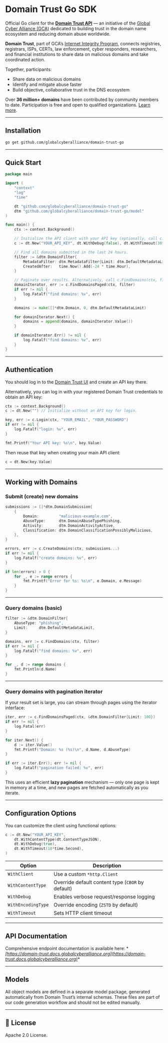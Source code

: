 # Domain Trust Go SDK

Official Go client for the **[Domain Trust API](https://domain-trust.globalcyberalliance.org)** — an initiative of
the [Global Cyber Alliance (GCA)](https://globalcyberalliance.org) dedicated to building trust in the domain name
ecosystem and reducing domain abuse worldwide.

**Domain Trust**, part of GCA’s
[Internet Integrity Program](https://globalcyberalliance.org/our-work/promoting-internet-integrity/), connects
registries, registrars, ISPs, CERTs, law enforcement, cyber responders, researchers, and financial institutions to share
data on malicious domains and take coordinated action.

Together, participants:

* Share data on malicious domains
* Identify and mitigate abuse faster
* Build objective, collaborative trust in the DNS ecosystem

Over **36 million+ domains** have been contributed by community members to date. Participation is free and open to
qualified organizations. [Learn more](https://globalcyberalliance.org/domain-trust).

---

## Installation

```bash
go get github.com/globalcyberalliance/domain-trust-go
```

---

## Quick Start

```go
package main

import (
	"context"
	"log"
	"time"

	dt "github.com/globalcyberalliance/domain-trust-go"
	dtm "github.com/globalcyberalliance/domain-trust-go/model"
)

func main() {
	ctx := context.Background()

	// Initialize the API client with your API key (optionally, call c.Login(ctx, "YOUR_EMAIL", "YOUR_PASSWORD")).
	c := dt.New("YOUR_API_KEY", dt.WithDebug(false), dt.WithTimeout(30*time.Second))

	// Find all domains submitted in the last 24 hours.
	filter := &dtm.DomainFilter{
		MetadataFilter: dtm.MetadataFilter{Limit: dtm.DefaultMetadataLimit},
		CreatedAfter:   time.Now().Add(-24 * time.Hour),
	}

	// Paginate over results. Alternatively, call c.FindDomains(ctx, filter) to only retrieve one page.
	domainIterator, err := c.FindDomainsPaged(ctx, filter)
	if err != nil {
		log.Fatalf("find domains: %v", err)
	}

	domains := make([]*dtm.Domain, 0, dtm.DefaultMetadataLimit)

	for domainIterator.Next() {
		domains = append(domains, domainIterator.Value())
	}

	if domainIterator.Err() != nil {
		log.Fatalf("find domains: %v", err)
	}
}
```

---

## Authentication

You should log in to the [Domain Trust UI](https://domain-trust.globalcyberalliance.org) and create an API key there.

Alternatively, you can log in with your registered Domain Trust credentials to obtain an API key:

```go
ctx := context.Background()
c := dt.New("") // Initialize without an API key for login.

key, err := c.Login(ctx, "YOUR_EMAIL", "YOUR_PASSWORD")
if err != nil {
    log.Fatalf("login: %v", err)
}

fmt.Printf("Your API key: %s\n", key.Value)
```

Then reuse that key when creating your main API client:

```go
c = dt.New(key.Value)
```

---

## Working with Domains

### Submit (create) new domains

```go
submissions := []*dtm.DomainSubmission{
    {
        Domain:         "malicious-example.com",
        AbuseType:      dtm.DomainAbuseTypePhishing,
        Activity:       dtm.DomainActivityActive,
        Classification: dtm.DomainClassificationPossiblyMalicious,
    },
}

errors, err := c.CreateDomains(ctx, submissions...)
if err != nil {
    log.Fatalf("create domains: %v", err)
}

if len(errors) > 0 {
    for _, e := range errors {
        fmt.Printf("Error for %s: %s\n", e.Domain, e.Message)
    }
}
```

---

### Query domains (basic)

```go
filter := &dtm.DomainFilter{
    AbuseType: "phishing",
    Limit:     dtm.DefaultMetadataLimit,
}

domains, err := c.FindDomains(ctx, filter)
if err != nil {
    log.Fatalf("find domains: %v", err)
}

for _, d := range domains {
    fmt.Println(d.Name)
}
```

---

### Query domains with pagination iterator

If your result set is large, you can stream through pages using the iterator interface:

```go
iter, err := c.FindDomainsPaged(ctx, &dtm.DomainFilter{Limit: 100})
if err != nil {
    log.Fatal(err)
}

for iter.Next() {
    d := iter.Value()
    fmt.Printf("Domain: %s (%s)\n", d.Name, d.AbuseType)
}

if err := iter.Err(); err != nil {
    log.Fatalf("pagination failed: %v", err)
}
```

This uses an efficient **lazy pagination** mechanism — only one page is kept in memory at a time, and new pages are
fetched automatically as you iterate.

---

## Configuration Options

You can customize the client using functional options:

```go
c := dt.New("YOUR_API_KEY",
    dt.WithContentType(dt.ContentTypeJSON),
    dt.WithDebug(true),
    dt.WithTimeout(10*time.Second),
)
```

| Option             | Description                                       |
|--------------------|---------------------------------------------------|
| `WithClient`       | Use a custom `*http.Client`                       |
| `WithContentType`  | Override default content type (`CBOR` by default) |
| `WithDebug`        | Enables verbose request/response logging          |
| `WithEncodingType` | Override encoding (`ZSTD` by default)             |
| `WithTimeout`      | Sets HTTP client timeout                          |

---

## API Documentation

Comprehensive endpoint documentation is available here: *
*[https://domain-trust.docs.globalcyberalliance.org](https://domain-trust.docs.globalcyberalliance.org)**

---

## Models

All object models are defined in a separate model package, generated automatically from Domain Trust’s internal schemas.
These files are part of our code generation workflow and should not be edited manually.

---

## 🪪 License

Apache 2.0 License.